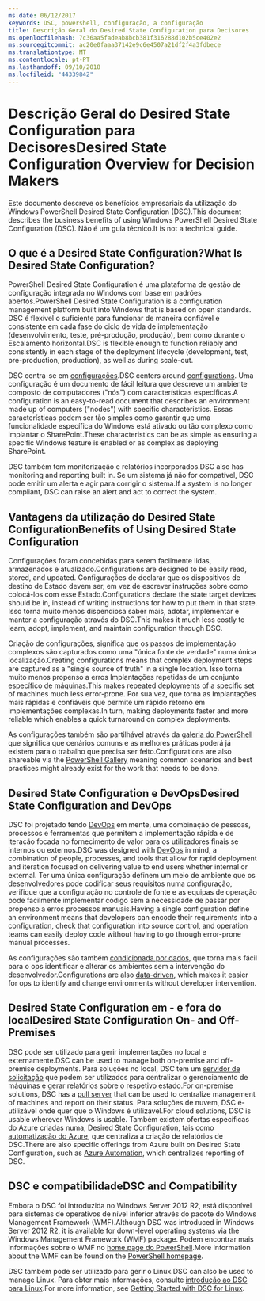 ```yaml
---
ms.date: 06/12/2017
keywords: DSC, powershell, configuração, a configuração
title: Descrição Geral do Desired State Configuration para Decisores
ms.openlocfilehash: 7c36aa5fadeab8bcb381f316288d102b5ce402e2
ms.sourcegitcommit: ac20e0faaa37142e9c6e4507a21df2f4a3fdbece
ms.translationtype: MT
ms.contentlocale: pt-PT
ms.lasthandoff: 09/10/2018
ms.locfileid: "44339842"
---
```

# <a name="desired-state-configuration-overview-for-decision-makers"></a><span data-ttu-id="74705-103">Descrição Geral do Desired State Configuration para Decisores</span><span class="sxs-lookup"><span data-stu-id="74705-103">Desired State Configuration Overview for Decision Makers</span></span>

<span data-ttu-id="74705-104">Este documento descreve os benefícios empresariais da utilização do Windows PowerShell Desired State Configuration (DSC).</span><span class="sxs-lookup"><span data-stu-id="74705-104">This document describes the business benefits of using Windows PowerShell Desired State Configuration (DSC).</span></span> <span data-ttu-id="74705-105">Não é um guia técnico.</span><span class="sxs-lookup"><span data-stu-id="74705-105">It is not a technical guide.</span></span>

## <a name="what-is-desired-state-configuration"></a><span data-ttu-id="74705-106">O que é a Desired State Configuration?</span><span class="sxs-lookup"><span data-stu-id="74705-106">What Is Desired State Configuration?</span></span>

<span data-ttu-id="74705-107">PowerShell Desired State Configuration é uma plataforma de gestão de configuração integrada no Windows com base em padrões abertos.</span><span class="sxs-lookup"><span data-stu-id="74705-107">PowerShell Desired State Configuration is a configuration management platform built into Windows that is based on open standards.</span></span> <span data-ttu-id="74705-108">DSC é flexível o suficiente para funcionar de maneira confiável e consistente em cada fase do ciclo de vida de implementação (desenvolvimento, teste, pré-produção, produção), bem como durante o Escalamento horizontal.</span><span class="sxs-lookup"><span data-stu-id="74705-108">DSC is flexible enough to function reliably and consistently in each stage of the deployment lifecycle (development, test, pre-production, production), as well as during scale-out.</span></span>

<span data-ttu-id="74705-109">DSC centra-se em [configurações](configurations.md).</span><span class="sxs-lookup"><span data-stu-id="74705-109">DSC centers around [configurations](configurations.md).</span></span>
<span data-ttu-id="74705-110">Uma configuração é um documento de fácil leitura que descreve um ambiente composto de computadores ("nós") com características específicas.</span><span class="sxs-lookup"><span data-stu-id="74705-110">A configuration is an easy-to-read document that describes an environment made up of computers ("nodes") with specific characteristics.</span></span>
<span data-ttu-id="74705-111">Essas características podem ser tão simples como garantir que uma funcionalidade específica do Windows está ativado ou tão complexo como implantar o SharePoint.</span><span class="sxs-lookup"><span data-stu-id="74705-111">These characteristics can be as simple as ensuring a specific Windows feature is enabled or as complex as deploying SharePoint.</span></span>

<span data-ttu-id="74705-112">DSC também tem monitorização e relatórios incorporados.</span><span class="sxs-lookup"><span data-stu-id="74705-112">DSC also has monitoring and reporting built in.</span></span>
<span data-ttu-id="74705-113">Se um sistema já não for compatível, DSC pode emitir um alerta e agir para corrigir o sistema.</span><span class="sxs-lookup"><span data-stu-id="74705-113">If a system is no longer compliant, DSC can raise an alert and act to correct the system.</span></span>

## <a name="benefits-of-using-desired-state-configuration"></a><span data-ttu-id="74705-114">Vantagens da utilização do Desired State Configuration</span><span class="sxs-lookup"><span data-stu-id="74705-114">Benefits of Using Desired State Configuration</span></span>

<span data-ttu-id="74705-115">Configurações foram concebidas para serem facilmente lidas, armazenados e atualizado.</span><span class="sxs-lookup"><span data-stu-id="74705-115">Configurations are designed to be easily read, stored, and updated.</span></span>
<span data-ttu-id="74705-116">Configurações de declarar que os dispositivos de destino de Estado devem ser, em vez de escrever instruções sobre como colocá-los com esse Estado.</span><span class="sxs-lookup"><span data-stu-id="74705-116">Configurations declare the state target devices should be in, instead of writing instructions for how to put them in that state.</span></span>
<span data-ttu-id="74705-117">Isso torna muito menos dispendiosa saber mais, adotar, implementar e manter a configuração através do DSC.</span><span class="sxs-lookup"><span data-stu-id="74705-117">This makes it much less costly to learn, adopt, implement, and maintain configuration through DSC.</span></span>

<span data-ttu-id="74705-118">Criação de configurações, significa que os passos de implementação complexos são capturados como uma "única fonte de verdade" numa única localização.</span><span class="sxs-lookup"><span data-stu-id="74705-118">Creating configurations means that complex deployment steps are captured as a "single source of truth" in a single location.</span></span>
<span data-ttu-id="74705-119">Isso torna muito menos propenso a erros Implantações repetidas de um conjunto específico de máquinas.</span><span class="sxs-lookup"><span data-stu-id="74705-119">This makes repeated deployments of a specific set of machines much less error-prone.</span></span>
<span data-ttu-id="74705-120">Por sua vez, que torna as Implantações mais rápidas e confiáveis que permite um rápido retorno em implementações complexas.</span><span class="sxs-lookup"><span data-stu-id="74705-120">In turn, making deployments faster and more reliable which enables a quick turnaround on complex deployments.</span></span>

<span data-ttu-id="74705-121">As configurações também são partilhável através da [galeria do PowerShell](https://powershellgallery.com) que significa que cenários comuns e as melhores práticas poderá já existem para o trabalho que precisa ser feito.</span><span class="sxs-lookup"><span data-stu-id="74705-121">Configurations are also shareable via the [PowerShell Gallery](https://powershellgallery.com) meaning common scenarios and best practices might already exist for the work that needs to be done.</span></span>


## <a name="desired-state-configuration-and-devops"></a><span data-ttu-id="74705-122">Desired State Configuration e DevOps</span><span class="sxs-lookup"><span data-stu-id="74705-122">Desired State Configuration and DevOps</span></span>

<span data-ttu-id="74705-123">DSC foi projetado tendo [DevOps](http://blogs.technet.com/b/ashleymcglone/archive/2015/11/20/devops-for-n00bs-ie-windows-people.aspx) em mente, uma combinação de pessoas, processos e ferramentas que permitem a implementação rápida e de iteração focada no fornecimento de valor para os utilizadores finais se internos ou externos.</span><span class="sxs-lookup"><span data-stu-id="74705-123">DSC was designed with [DevOps](http://blogs.technet.com/b/ashleymcglone/archive/2015/11/20/devops-for-n00bs-ie-windows-people.aspx) in mind, a combination of people, processes, and tools that allow for rapid deployment and iteration focused on delivering value to end users whether internal or external.</span></span>
<span data-ttu-id="74705-124">Ter uma única configuração definem um meio de ambiente que os desenvolvedores pode codificar seus requisitos numa configuração, verifique que a configuração no controle de fonte e as equipas de operação pode facilmente implementar código sem a necessidade de passar por propenso a erros processos manuais.</span><span class="sxs-lookup"><span data-stu-id="74705-124">Having a single configuration define an environment means that developers can encode their requirements into a configuration, check that configuration into source control, and operation teams can easily deploy code without having to go through error-prone manual processes.</span></span>

<span data-ttu-id="74705-125">As configurações são também [condicionada por dados](configData.md), que torna mais fácil para o ops identificar e alterar os ambientes sem a intervenção do desenvolvedor.</span><span class="sxs-lookup"><span data-stu-id="74705-125">Configurations are also [data-driven](configData.md), which makes it easier for ops to identify and change environments without developer intervention.</span></span>

## <a name="desired-state-configuration-on--and-off-premises"></a><span data-ttu-id="74705-126">Desired State Configuration em - e fora do local</span><span class="sxs-lookup"><span data-stu-id="74705-126">Desired State Configuration On- and Off-Premises</span></span>

<span data-ttu-id="74705-127">DSC pode ser utilizado para gerir implementações no local e externamente.</span><span class="sxs-lookup"><span data-stu-id="74705-127">DSC can be used to manage both on-premise and off-premise deployments.</span></span>
<span data-ttu-id="74705-128">Para soluções no local, DSC tem um [servidor de solicitação](pullServer.md) que podem ser utilizados para centralizar o gerenciamento de máquinas e gerar relatórios sobre o respetivo estado.</span><span class="sxs-lookup"><span data-stu-id="74705-128">For on-premise solutions, DSC has a [pull server](pullServer.md) that can be used to centralize management of machines and report on their status.</span></span>
<span data-ttu-id="74705-129">Para soluções de nuvem, DSC é-utilizável onde quer que o Windows é utilizável.</span><span class="sxs-lookup"><span data-stu-id="74705-129">For cloud solutions, DSC is usable wherever Windows is usable.</span></span>
<span data-ttu-id="74705-130">Também existem ofertas específicas do Azure criadas numa, Desired State Configuration, tais como [automatização do Azure](https://azure.microsoft.com/en-us/documentation/services/automation/), que centraliza a criação de relatórios de DSC.</span><span class="sxs-lookup"><span data-stu-id="74705-130">There are also specific offerings from Azure built on Desired State Configuration, such as [Azure Automation](https://azure.microsoft.com/en-us/documentation/services/automation/), which centralizes reporting of DSC.</span></span>

## <a name="dsc-and-compatibility"></a><span data-ttu-id="74705-131">DSC e compatibilidade</span><span class="sxs-lookup"><span data-stu-id="74705-131">DSC and Compatibility</span></span>

<span data-ttu-id="74705-132">Embora o DSC foi introduzida no Windows Server 2012 R2, está disponível para sistemas de operativos de nível inferior através do pacote do Windows Management Framework (WMF).</span><span class="sxs-lookup"><span data-stu-id="74705-132">Although DSC was introduced in Windows Server 2012 R2, it is available for down-level operating systems via the Windows Management Framework (WMF) package.</span></span>
<span data-ttu-id="74705-133">Podem encontrar mais informações sobre o WMF no [home page do PowerShell](/powershell/).</span><span class="sxs-lookup"><span data-stu-id="74705-133">More information about the WMF can be found on the [PowerShell homepage](/powershell/).</span></span>

<span data-ttu-id="74705-134">DSC também pode ser utilizado para gerir o Linux.</span><span class="sxs-lookup"><span data-stu-id="74705-134">DSC can also be used to manage Linux.</span></span> <span data-ttu-id="74705-135">Para obter mais informações, consulte [introdução ao DSC para Linux](lnxGettingStarted.md).</span><span class="sxs-lookup"><span data-stu-id="74705-135">For more information, see [Getting Started with DSC for Linux](lnxGettingStarted.md).</span></span>
